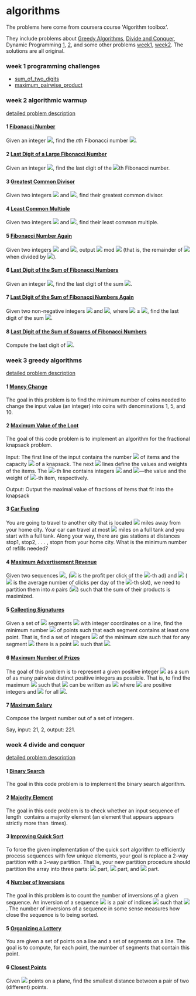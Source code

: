 # algorithms

The problems here come from coursera course 'Algorithm toolbox'.

They include problems about [Greedy Algorithms](#week-3-greedy-algorithms), [Divide and Conquer](#week-4-divide-and-conquer), Dynamic Programming [1](#week-5-dynamic-programming1), [2](#week-5-dynamic-programming2), and some other problems [week1](#week-1-programming-challenges), [week2](#week-2-algorithmic-warmup). The solutions are all original.

### week 1 programming challenges

- [sum_of_two_digits](week1_programming_challenges/1_sum_of_two_digits/APlusB.py)
- [maximum_pairwise_product](week1_programming_challenges/2_maximum_pairwise_product/max_pairwise_product.py)

### week 2 algorithmic warmup
[detailed problem description](week2_algorithmic_warmup/week2_algorithmic_warmup.pdf)

#### 1 [Fibonacci Number](week2_algorithmic_warmup/1_fibonacci_number/fibonacci.py)

Given an integer <img src="https://latex.codecogs.com/gif.latex?n">, find the 𝑛th Fibonacci number <img src="https://latex.codecogs.com/gif.latex?F_n">.

#### 2 [Last Digit of a Large Fibonacci Number](week2_algorithmic_warmup/2_last_digit_of_fibonacci_number/fibonacci_last_digit.py)

Given an integer <img src="https://latex.codecogs.com/gif.latex?n">, find the last digit of the <img src="https://latex.codecogs.com/gif.latex?n">th Fibonacci number.

#### 3 [Greatest Common Divisor](week2_algorithmic_warmup/3_greatest_common_divisor/gcd.py)

Given two integers <img src="https://latex.codecogs.com/gif.latex?a"> and <img src="https://latex.codecogs.com/gif.latex?b">, find their greatest common divisor.

#### 4 [Least Common Multiple](week2_algorithmic_warmup/4_least_common_multiple/lcm.py)

Given two integers <img src="https://latex.codecogs.com/gif.latex?a"> and <img src="https://latex.codecogs.com/gif.latex?b">, find their least common multiple.

#### 5 [Fibonacci Number Again](week2_algorithmic_warmup/5_fibonacci_number_again/fibonacci_huge.py)

Given two integers <img src="https://latex.codecogs.com/gif.latex?n"> and <img src="https://latex.codecogs.com/gif.latex?m">, output <img src="https://latex.codecogs.com/gif.latex?F_n"> mod <img src="https://latex.codecogs.com/gif.latex?m"> (that is, the remainder of <img src="https://latex.codecogs.com/gif.latex?F_n"> when divided by <img src="https://latex.codecogs.com/gif.latex?m">).

#### 6 [Last Digit of the Sum of Fibonacci Numbers](week2_algorithmic_warmup/6_last_digit_of_the_sum_of_fibonacci_numbers/fibonacci_sum_last_digit.py)

Given an integer <img src="https://latex.codecogs.com/gif.latex?n">, find the last digit of the sum 
<img src="https://latex.codecogs.com/gif.latex?F_1&plus;F_2&plus;%5Ccdots&plus;F_n">.

#### 7 [Last Digit of the Sum of Fibonacci Numbers Again](week2_algorithmic_warmup/7_last_digit_of_the_sum_of_fibonacci_numbers_again/fibonacci_partial_sum.py)

Given two non-negative integers <img src="https://latex.codecogs.com/gif.latex?m"> and <img src="https://latex.codecogs.com/gif.latex?n">, where <img src="https://latex.codecogs.com/gif.latex?m"> ≤ <img src="https://latex.codecogs.com/gif.latex?n">, find the last digit of the sum <img src="https://latex.codecogs.com/gif.latex?F_n">.

#### 8 [Last Digit of the Sum of Squares of Fibonacci Numbers](week2_algorithmic_warmup/8_last_digit_of_the_sum_of_squares_of_fibonacci_numbers/fibonacci_sum_squares.py)

Compute the last digit of <img src="https://latex.codecogs.com/gif.latex?F_1%5E2&plus;F_2%5E2&plus;%5Ccdots&plus;F_n%5E2">.

### week 3 greedy algorithms
[detailed problem description](week3_greedy_algorithms/week3_greedy_algorithms.pdf)

#### 1 [Money Change](week3_greedy_algorithms/1_money_change/change.py)

The goal in this problem is to find the minimum number of coins needed to change the input value (an integer) into coins with denominations 1, 5, and 10.

#### 2 [Maximum Value of the Loot](week3_greedy_algorithms/2_maximum_value_of_the_loot/fractional_knapsack.py)

The goal of this code problem is to implement an algorithm for the fractional knapsack problem.

Input: The first line of the input contains the number <img src="https://latex.codecogs.com/gif.latex?n"> of items and the capacity <img src="https://latex.codecogs.com/gif.latex?W"> of a knapsack. The next <img src="https://latex.codecogs.com/gif.latex?n"> lines define the values and weights of the items. The <img src="https://latex.codecogs.com/gif.latex?i">-th line contains integers <img src="https://latex.codecogs.com/gif.latex?v_i"> and <img src="https://latex.codecogs.com/gif.latex?w_i">—the value and the weight of <img src="https://latex.codecogs.com/gif.latex?i">-th item, respectively.

Output: Output the maximal value of fractions of items that fit into the knapsack

#### 3 [Car Fueling](week3_greedy_algorithms/3_car_fueling/car_fueling.py)

You are going to travel to another city that is located <img src="https://latex.codecogs.com/gif.latex?d"> miles away from your home city. Your car can travel at most <img src="https://latex.codecogs.com/gif.latex?m"> miles on a full tank and you start with a full tank. Along your way, there are gas stations at distances stop1, stop2, . . . , stopn from your home city. What is the minimum number of refills needed?

#### 4 [Maximum Advertisement Revenue](week3_greedy_algorithms/4_maximum_advertisement_revenue/dot_product.py)

Given two sequences <img src="https://latex.codecogs.com/gif.latex?a_1%2Ca_2%2C...%2Ca_n">, (<img src="https://latex.codecogs.com/gif.latex?a_i"> is the profit per click of the <img src="https://latex.codecogs.com/gif.latex?i">-th ad) and <img src="https://latex.codecogs.com/gif.latex?b_1%2Cb_2%2C...%2Cb_n"> (<img src="https://latex.codecogs.com/gif.latex?b_i"> is the average number of clicks per day of the <img src="https://latex.codecogs.com/gif.latex?i">-th slot), we need to partition them into 𝑛 pairs (<img src="https://latex.codecogs.com/gif.latex?a_i%2Cb_i">) such that the sum of their products is maximized.

#### 5 [Collecting Signatures](week3_greedy_algorithms/5_collecting_signatures/covering_segments.py)

Given a set of <img src="https://latex.codecogs.com/gif.latex?n"> segments <img src='https://latex.codecogs.com/gif.latex?%7B%5Ba_0%2Cb_0%5D%2C%5Ba_1%2Cb_1%5D%2C...%5Ba_%7Bn-1%7D%2Cb_%7Bn-1%7D%5D%7D'> with integer coordinates on a line, find the minimum number <img src="https://latex.codecogs.com/gif.latex?m"> of points such that each segment contains at least one point. That is, find a set of integers <img src="https://latex.codecogs.com/gif.latex?X"> of the minimum size such that for any segment <img src='https://latex.codecogs.com/gif.latex?%5Ba_i%2Cb_i%5D'> there is a point <img src='https://latex.codecogs.com/gif.latex?x%5Cin%20X'> such that <img src='https://latex.codecogs.com/gif.latex?a_i%5Cle%20x%5Cle%20b_i'>.

#### 6 [Maximum Number of Prizes](week3_greedy_algorithms/6_maximum_number_of_prizes/different_summands.py)

The goal of this problem is to represent a given positive integer <img src="https://latex.codecogs.com/gif.latex?n"> as a sum of as many pairwise distinct positive integers as possible. That is, to find the maximum <img src="https://latex.codecogs.com/gif.latex?k"> such that <img src="https://latex.codecogs.com/gif.latex?n"> can be written as <img src='https://latex.codecogs.com/gif.latex?a_1&plus;a_2&plus;%5Ccdots&plus;a_k'> where <img src='https://latex.codecogs.com/gif.latex?a_1%2C...%2Ca_k'> are positive integers and <img src='https://latex.codecogs.com/gif.latex?a_i%20%5Cne%20a_j'> for all <img src='https://latex.codecogs.com/gif.latex?1%20%5Cle%20i%3Cj%5Cle%20k'>.

#### 7 [Maximum Salary](week3_greedy_algorithms/7_maximum_salary/largest_number.py)

Compose the largest number out of a set of integers.

Say, input: 21, 2, output: 221.

### week 4 divide and conquer
[detailed problem description](week3_greedy_algorithms/week4_divide_and_conquer.pdf)

#### 1 [Binary Search](week4_divide_and_conquer/1_binary_search/binary_search.py)

The goal in this code problem is to implement the binary search algorithm.

#### 2 [Majority Element](week4_divide_and_conquer/2_majority_element/majority_element.py)

The goal in this code problem is to check whether an input sequence of length <img arc='https://latex.codecogs.com/gif.latex?n'> contains a majority element (an element that appears appears strictly more than <img arc='https://latex.codecogs.com/gif.latex?n/2'> times).

#### 3 [Improving Quick Sort](week4_divide_and_conquer/3_improving_quicksort/sorting.py)

To force the given implementation of the quick sort algorithm to efficiently process sequences with few unique elements, your goal is replace a 2-way partition with a 3-way partition. That is, your new partition procedure should partition the array into three parts: <img src='https://latex.codecogs.com/gif.latex?%3C%20x'> part, <img src='https://latex.codecogs.com/gif.latex?%3Dx'> part, and <img src='https://latex.codecogs.com/gif.latex?%3Ex'> part.

#### 4 [Number of Inversions](week4_divide_and_conquer/4_number_of_inversions/inversions.py)

The goal in this problem is to count the number of inversions of a given sequence. An inversion of a sequence <img src='https://latex.codecogs.com/gif.latex?a_0%2Ca_1%2C%5Ccdots%2Ca_%7Bn-1%7D'> is a pair of indices <img src='https://latex.codecogs.com/gif.latex?0%5Cle%20i%3Cj%3C%3Dn'> such that <img src='https://latex.codecogs.com/gif.latex?a_i%3Ea_j'>. The number of inversions of a sequence in some sense measures how close the sequence is to being sorted. 

#### 5 [Organizing a Lottery](week4_divide_and_conquer/5_organizing_a_lottery/points_and_segments.py)

You are given a set of points on a line and a set of segments on a line. The goal is to compute, for each point, the number of segments that contain this point.

#### 6 [Closest Points](week4_divide_and_conquer/6_closest_points/closest.py)

Given <img src='https://latex.codecogs.com/gif.latex?n'> points on a plane, find the smallest distance between a pair of two (different) points. 
